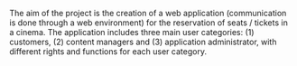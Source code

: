 The aim of the project is the creation of a web application (communication is done through a web environment) for the reservation of seats / tickets in a cinema. The application includes three main user categories: 
(1) customers, 
(2) content managers and 
(3) application administrator, with different rights and functions for each user category.
